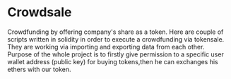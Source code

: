 # Crowdsale
Crowdfunding by offering company's share as a token.
Here are couple of scripts written in solidity in order to execute a crowdfunding via tokensale.
They are working via importing and exporting data from each other.
Purpose of the whole project is to firstly give permission to a specific user wallet address (public key) for buying tokens,then he can exchanges his ethers with our token.
